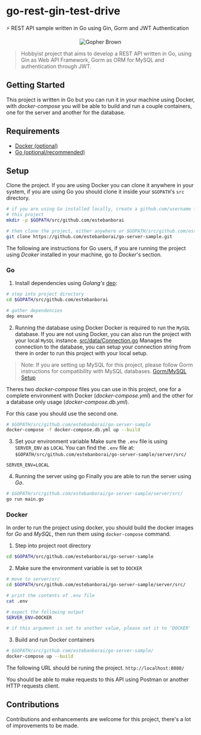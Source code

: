 # go-rest-gin-test-drive
⚡ REST API sample written in Go using Gin, Gorm and JWT Authentication

<div align="center">
	<img src="https://raw.githubusercontent.com/estebanborai/go-server-sample/master/misc/gopher.png" alt="Gopher Brown" />
</div>

> Hobbyist project that aims to develop a REST API written in Go, using Gin as Web API Framework, Gorm as ORM for MySQL and authentication through JWT.

## Getting Started
This project is written in Go but you can run it in your machine using Docker,
with *docker-compose* you will be able to build and run a couple containers, one for
the server and another for the database.

## Requirements
-	[Docker (optional)](https://www.docker.com/get-started)
- [Go (optional/recommended)](https://www.docker.com/get-started)

## Setup
Clone the project. If you are using Docker you can clone it anywhere in your system, if you are using Go
you should clone it inside your `$GOPATH`'s `src` directory.

```bash
# if you are using Go installed locally, create a github.com/username folder for
# this project
mkdir -p $GOPATH/src/github.com/estebanborai

# then clone the project, either anywhere or $GOPATH/src/github.com/estebanborai/
git clone https://github.com/estebanborai/go-server-sample.git
```

The following are instructions for Go users, if you are running the project using *Dcoker* installed in your machine, go to *Docker*'s section.

### Go
1. Install dependencies using *Golang's* [dep](https://golang.github.io/dep/):
```bash
# step into project directory
cd $GOPATH/src/github.com/estebanborai

# gather dependencies
dep ensure
```

2. Running the database using Docker
Docker is required to run the `MySQL` database.
If you are not using Docker, you can also run the project with your local `MySQL` instance.
[src/data/Connection.go](https://github.com/estebanborai/go-server-sample/blob/master/server/src/data/Connection.go) Manages the connection to the database, you can setup your connection string
from there in order to run this project with your local setup.

> Note: If you are setting up MySQL for this project, please follow Gorm instructions for compatibility with MySQL databases. [Gorm/MySQL Setup](http://gorm.io/docs/connecting_to_the_database.html#MySQL)

Theres two *docker-compose* files you can use in this project, one for a complete environment with Docker (*docker-compose.yml*) and the other for a database only usage (*docker-compose.db.yml*).

For this case you should use the second one.
```bash
# $GOPATH/src/github.com/estebanborai/go-server-sample
docker-compose -f docker-compose.db.yml up --build
```

3. Set your environment variable
Make sure the `.env` file is using `SERVER_ENV` as `LOCAL`
You can find the `.env` file at: `$GOPATH/src/github.com/estebanborai/go-server-sample/server/src/`
```
SERVER_ENV=LOCAL

```

4. Running the server using go
Finally you are able to run the server using *Go*.
```bash
# $GOPATH/src/github.com/estebanborai/go-server-sample/server/src/
go run main.go
```

### Docker
In order to run the project using docker, you should build the docker images for *Go* and *MySQL*, then run them using `docker-compose` command.

1. Step into project root directory
```bash
cd $GOPATH/src/github.com/estebanborai/go-server-sample
```

2. Make sure the environment variable is set to `DOCKER`
```bash
# move to server/src
cd $GOPATH/src/github.com/estebanborai/go-server-sample/server/src/

# print the contents of .env file
cat .env

# expect the following output
SERVER_ENV=DOCKER

# if this argument is set to another value, please set it to 'DOCKER'
```

3. Build and run Docker containers
```bash
# $GOPATH/src/github.com/estebanborai/go-server-sample/
docker-compose up --build
```

The following URL should be runing the project.
`http://localhost:8080/`

You should be able to make requests to this API using Postman or another HTTP requests client.

## Contributions
Contributions and enhancements are welcome for this project, there's a lot of improvements to be made.
